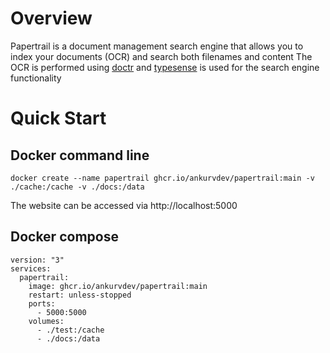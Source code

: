 # Overview
Papertrail is a document management search engine that allows you to index your documents (OCR) and search both filenames and content
The OCR is performed using [doctr](https://mindee.github.io/doctr/) and [typesense](https://typesense.org/) is used for the search engine functionality

# Quick Start

## Docker command line

`docker create --name papertrail ghcr.io/ankurvdev/papertrail:main -v ./cache:/cache -v ./docs:/data`

The website can be accessed via http://localhost:5000


## Docker compose
```
version: "3"
services:
  papertrail:
    image: ghcr.io/ankurvdev/papertrail:main
    restart: unless-stopped
    ports:
      - 5000:5000
    volumes:
      - ./test:/cache
      - ./docs:/data
```

